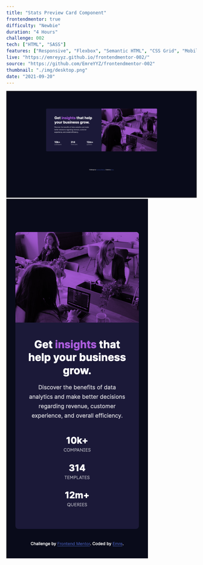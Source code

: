 ```yaml
---
title: "Stats Preview Card Component"
frontendmentor: true
difficulty: "Newbie"
duration: "4 Hours"
challenge: 002
tech: ["HTML", "SASS"]
features: ["Responsive", "Flexbox", "Semantic HTML", "CSS Grid", "Mobile-first workflow"]
live: "https://emreyyz.github.io/frontendmentor-002/"
source: "https://github.com/EmreYYZ/frontendmentor-002"
thumbnail: "./img/desktop.png"
date: "2021-09-20"
---
```


![Desktop](img/desktop.png)
![Mobile](img/mobile.png)
